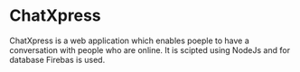 ChatXpress
==========

 ChatXpress is a web application which enables poeple to have a conversation with people who are online.
 It is scipted using NodeJs and for database Firebas is used.
